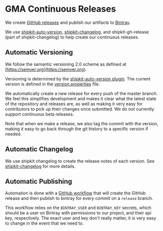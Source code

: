 # GMA Continuous Releases

We create [GitHub releases](https://github.com/linkedin/datahub-gma/releases) and publish our artifacts to
[Bintray](https://bintray.com/linkedin/maven/datahub-gma).

We use [shipkit-auto-version](https://github.com/shipkit/shipkit-auto-version),
[shipkit-changelog](https://github.com/shipkit/shipkit-changelog), and shipkit-gh-release (part of shipkit-changelog) to
help create our continuous releases.

## Automatic Versioning

We follow the semantic versioning 2.0 scheme as defined at [https://semver.org](https://semver.org).

Versioning is determined by the [shipkit-auto-version plugin](https://github.com/shipkit/shipkit-auto-version). The
current version is defined in the [version.properties](../../../version.properties) file.

We automatically create a new release for every push of the master branch. We feel this simplifies development and makes
it clear what the latest state of the repository and releases are, as well as making it very easy for contributors to
pick up their changes once submitted. We do not currently support continuous beta releases.

Note that when we make a release, we also tag the commit with the version, making it easy to go back through the git
history to a specific version if needed.

## Automatic Changelog

We use shipkit changelog to create the release notes of each version. See
[shipkit-changelog](https://github.com/shipkit/shipkit-changelog) for more details.

## Automatic Publishing

Automation is done with a [GitHub workflow](../../.github/workflows/gh-version.yml) that will create the GitHub release
and then publish to bintray for every commit on a `release` branch.

This workflow relies on the `BINTRAY_USER` and `BINTRAY_KEY` secrets, which should be a user on Bintray with permissions
to our project, and their api key, respectively. The exact user and key don't really matter, it is very easy to change
in the event that we need to.
